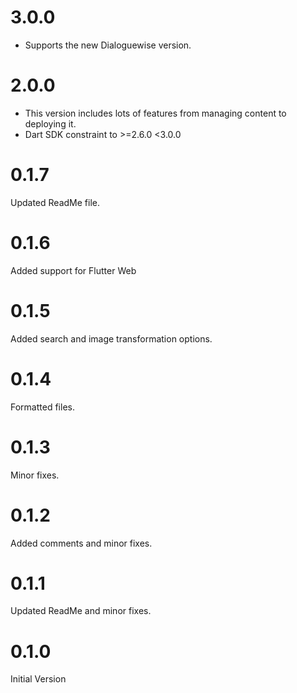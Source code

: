 # 3.0.0
* Supports the new Dialoguewise version.

# 2.0.0
* This version includes lots of features from managing content to deploying it.
* Dart SDK constraint to >=2.6.0 <3.0.0

# 0.1.7
Updated ReadMe file.

# 0.1.6
Added support for Flutter Web

# 0.1.5
Added search and image transformation options.

# 0.1.4
Formatted files.

# 0.1.3
Minor fixes.

# 0.1.2
Added comments and minor fixes.

# 0.1.1
Updated ReadMe and minor fixes.

# 0.1.0
Initial Version
